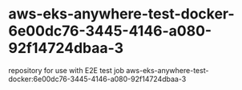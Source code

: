 # aws-eks-anywhere-test-docker-6e00dc76-3445-4146-a080-92f14724dbaa-3
repository for use with E2E test job aws-eks-anywhere-test-docker:6e00dc76-3445-4146-a080-92f14724dbaa-3
